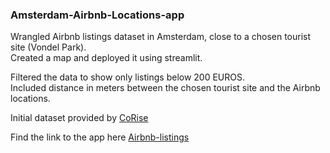 ### Amsterdam-Airbnb-Locations-app

Wrangled Airbnb listings dataset in Amsterdam, close to a chosen tourist site (Vondel Park).                                                                          
Created a map and deployed it using streamlit. 

Filtered the data to show only listings below 200 EUROS.                                                                                                                                                                                                                                 
Included distance in meters between the chosen tourist site and the Airbnb locations.                                                                                                       

Initial dataset provided by [CoRise](https://corise.com/)                                                                                                                   

Find the link to the app here [Airbnb-listings](https://thedatacode-amsterdam-airbnb-locations-app-streamlit-app-nm6gt3.streamlit.app/)
